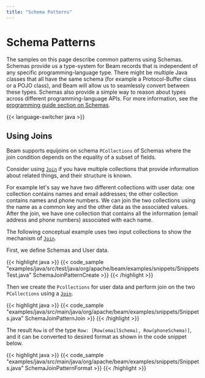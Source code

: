 ```yaml
---
title: "Schema Patterns"
---
```

<!--
Licensed under the Apache License, Version 2.0 (the "License");
you may not use this file except in compliance with the License.
You may obtain a copy of the License at

http://www.apache.org/licenses/LICENSE-2.0

Unless required by applicable law or agreed to in writing, software
distributed under the License is distributed on an "AS IS" BASIS,
WITHOUT WARRANTIES OR CONDITIONS OF ANY KIND, either express or implied.
See the License for the specific language governing permissions and
limitations under the License.
-->

# Schema Patterns

The samples on this page describe common patterns using Schemas. 
Schemas provide us a type-system for Beam records that is independent of any specific programming-language type. There might be multiple Java classes that all have the same schema (for example a Protocol-Buffer class or a POJO class), and Beam will allow us to seamlessly convert between these types. Schemas also provide a simple way to reason about types across different programming-language APIs.
For more information, see the [programming guide section on Schemas](/documentation/programming-guide/#what-is-a-schema).

{{< language-switcher java >}}

## Using Joins

Beam supports equijoins on schema `PCollections` of Schemas where the join condition depends on the equality of a subset of fields. 

Consider using [`Join`](https://beam.apache.org/releases/javadoc/2.21.0/org/apache/beam/sdk/schemas/transforms/Join.html) if you have multiple collections that provide information about related things, and their structure is known.

For example let's say we have two different collections with user data: one collection contains names and email addresses; the other collection contains names and phone numbers.
We can join the two collections using the name as a common key and the other data as the associated values.
After the join, we have one collection that contains all the information (email address and phone numbers) associated with each name.

The following conceptual example uses two input collections to show the mechanism of [`Join`](https://beam.apache.org/releases/javadoc/2.21.0/org/apache/beam/sdk/schemas/transforms/Join.html).

First, we define Schemas and User data. 

{{< highlight java >}}
{{< code_sample "examples/java/src/test/java/org/apache/beam/examples/snippets/SnippetsTest.java" SchemaJoinPatternCreate >}}
{{< /highlight >}}


Then we create the `Pcollections` for user data and perform join on the two `PCollections` using a [`Join`](https://beam.apache.org/releases/javadoc/2.21.0/org/apache/beam/sdk/schemas/transforms/Join.html). 

{{< highlight java >}}
{{< code_sample "examples/java/src/main/java/org/apache/beam/examples/snippets/Snippets.java" SchemaJoinPatternJoin >}}
{{< /highlight >}}

The result `Row` is of the type `Row: [Row(emailSchema), Row(phoneSchema)]`, and it can be converted to desired format as shown in the code snippet below.

{{< highlight java >}}
{{< code_sample "examples/java/src/main/java/org/apache/beam/examples/snippets/Snippets.java" SchemaJoinPatternFormat >}}
{{< /highlight >}}

